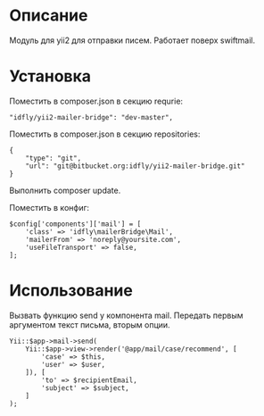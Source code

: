 Описание
========

Модуль для yii2 для отправки писем. Работает поверх swiftmail.

Установка
=========

Поместить в composer.json в секцию requrie:

```
"idfly/yii2-mailer-bridge": "dev-master",
```

Поместить в composer.json в секцию repositories:

```
{
    "type": "git",
    "url": "git@bitbucket.org:idfly/yii2-mailer-bridge.git"
}
```

Выполнить composer update.

Поместить в конфиг:

```
$config['components']['mail'] = [
    'class' => 'idfly\mailerBridge\Mail',
    'mailerFrom' => 'noreply@yoursite.com',
    'useFileTransport' => false,
];
```

Использование
=============

Вызвать функцию send у компонента mail. Передать первым аргументом
текст письма, вторым опции.

```
Yii::$app->mail->send(
    Yii::$app->view->render('@app/mail/case/recommend', [
        'case' => $this,
        'user' => $user,
    ]), [
        'to' => $recipientEmail,
        'subject' => $subject,
    ]
);
```
